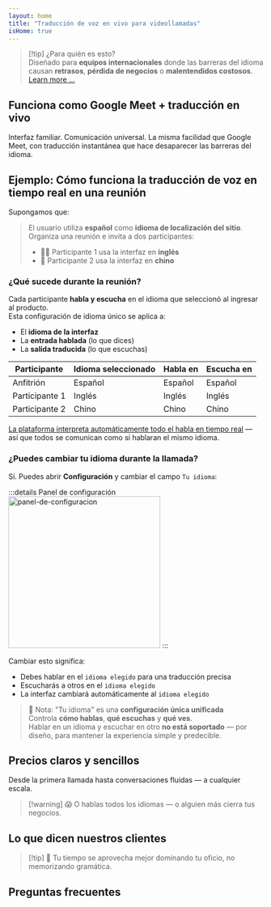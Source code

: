 ```yaml
---
layout: home
title: "Traducción de voz en vivo para videollamadas"
isHome: true
---
```


<script setup>
import HomeHeroSection from './HomeHeroSection.vue'
import HowItWorksSection from './HowItWorksSection.vue'
import PricingPlansSection from './PricingPlansSection.vue'
import FAQSection from './FAQSection.vue'
import HomeFooterSection from './HomeFooterSection.vue'
</script>

<HomeHeroSection />

> [!tip] ¿Para quién es esto?  
> Diseñado para **equipos internacionales** donde las barreras del idioma causan **retrasos**, **pérdida de negocios** o **malentendidos costosos**. [Learn more ...](./product/overview/markets)

## Funciona como Google Meet + traducción en vivo

Interfaz familiar. Comunicación universal. La misma facilidad que Google Meet, con traducción instantánea que hace desaparecer las barreras del idioma.

<HowItWorksSection />

<span id="Example"></span>

## Ejemplo: Cómo funciona la traducción de voz en tiempo real en una reunión

Supongamos que:

> El usuario utiliza **español** como **idioma de localización del sitio**. Organiza una reunión e invita a dos participantes:
>
> - 🧑‍💼 Participante 1 usa la interfaz en **inglés**
> - 👩 Participante 2 usa la interfaz en **chino**

### ¿Qué sucede durante la reunión?

Cada participante **habla y escucha** en el idioma que seleccionó al ingresar al producto.  
Esta configuración de idioma único se aplica a:

- El **idioma de la interfaz**
- La **entrada hablada** (lo que dices)
- La **salida traducida** (lo que escuchas)

| Participante  | Idioma seleccionado | Habla en  | Escucha en |
| ------------- | ------------------- | --------- | ---------- |
| Anfitrión     | Español             | Español   | Español    |
| Participante 1| Inglés              | Inglés    | Inglés     |
| Participante 2| Chino               | Chino     | Chino      |

[La plataforma interpreta automáticamente todo el habla en tiempo real](./product/overview/how-it-works) — así que todos se comunican como si hablaran el mismo idioma.

### ¿Puedes cambiar tu idioma durante la llamada?

Sí. Puedes abrir **Configuración** y cambiar el campo `Tu idioma`:

:::details Panel de configuración
<img src="/settings.png" alt="panel-de-configuracion" width="300px" />
:::

Cambiar esto significa:

- Debes hablar en el `idioma elegido` para una traducción precisa
- Escucharás a otros en el `idioma elegido`
- La interfaz cambiará automáticamente al `idioma elegido`

> 📌 Nota: "Tu idioma" es una **configuración única unificada**  
> Controla **cómo hablas**, **qué escuchas** y **qué ves**.  
> Hablar en un idioma y escuchar en otro **no está soportado** — por diseño, para mantener la experiencia simple y predecible.

## Precios claros y sencillos

Desde la primera llamada hasta conversaciones fluidas — a cualquier escala.

<PricingPlansSection />

> [!warning] 😱 O hablas todos los idiomas — o alguien más cierra tus negocios.

<span id="Testimonials"></span>

## Lo que dicen nuestros clientes

<AutoScrollTestimonials testimonialsUrl="/testimonials.json"/>

> [!tip] 🥇 Tu tiempo se aprovecha mejor dominando tu oficio, no memorizando gramática.

## Preguntas frecuentes

<FAQSection />

<HomeFooterSection />